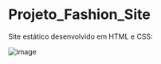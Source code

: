 # Projeto_Fashion_Site
Site estático desenvolvido em HTML e CSS:

![image](https://user-images.githubusercontent.com/83243250/222874673-3c07f4f8-cf61-48d1-af42-c9a9b6cbfb33.png)

